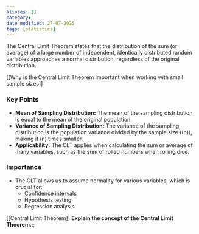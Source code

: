 ```yaml
---
aliases: []
category:
date modified: 27-07-2025
tags: [statistics]
---
```

The Central Limit Theorem states that the distribution of the sum (or average) of a large number of independent, identically distributed random variables approaches a normal distribution, regardless of the original distribution.

[[Why is the Central Limit Theorem important when working with small sample sizes]]

### Key Points

- **Mean of Sampling Distribution:** The mean of the sampling distribution is equal to the mean of the original population.
- **Variance of Sampling Distribution:** The variance of the sampling distribution is the population variance divided by the sample size (\(n\)), making it \(n\) times smaller.
- **Applicability:** The CLT applies when calculating the sum or average of many variables, such as the sum of rolled numbers when rolling dice.

### Importance

- The CLT allows us to assume normality for various variables, which is crucial for:
  - Confidence intervals
  - Hypothesis testing
  - Regression analysis

[[Central Limit Theorem]]
**Explain the concept of the Central Limit Theorem.**;; 


<!--SR:!2024-01-26,3,250-->